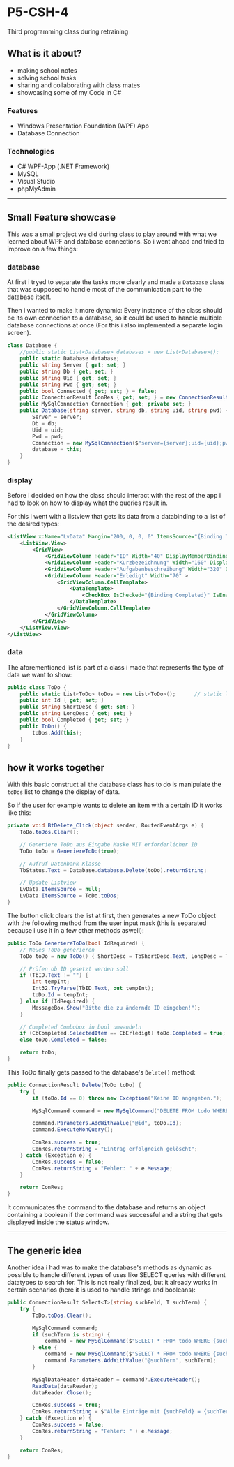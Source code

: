 # P5-CSH-4
Third programming class during retraining

## What is it about?

- making school notes
- solving school tasks
- sharing and collaborating with class mates
- showcasing some of my Code in C#

### Features

- Windows Presentation Foundation (WPF) App
- Database Connection

### Technologies

- C# WPF-App (.NET Framework)
- MySQL
- Visual Studio
- phpMyAdmin

---

## Small Feature showcase

This was a small project we did during class to play around with what we learned about WPF and database connections. So i went ahead and tried to improve on a few things:

### database

At first i tryed to separate the tasks more clearly and made a `Database` class that was supposed to handle most of the communication part to the database itself.

Then i wanted to make it more dynamic: Every instance of the class should be its own connection to a database, so it could be used to handle multiple database connections at once (For this i also implemented a separate login screen).

```csharp
class Database {
    //public static List<Database> databases = new List<Database>();        // the idea was to store multiple connections here
    public static Database database;                                        // for now i only used one
    public string Server { get; set; }
    public string Db { get; set; }
    public string Uid { get; set; }
    public string Pwd { get; set; }                                         // security would have to be reworked and was ignored for this task
    public bool Connected { get; set; } = false;
    public ConnectionResult ConRes { get; set; } = new ConnectionResult();
    public MySqlConnection Connection { get; private set; }
    public Database(string server, string db, string uid, string pwd) {
        Server = server;
        Db = db;
        Uid = uid;
        Pwd = pwd;
        Connection = new MySqlConnection($"server={server};uid={uid};pwd={pwd};database={db}");
        database = this;
    }
}
```

### display

Before i decided on how the class should interact with the rest of the app i had to look on how to display what the queries result in.

For this i went with a listview that gets its data from a databinding to a list of the desired types:

```xml
<ListView x:Name="LvData" Margin="200, 0, 0, 0" ItemsSource="{Binding ToDo.toDos}" SelectionChanged="LvData_SelectionChanged">
    <ListView.View>
        <GridView>
            <GridViewColumn Header="ID" Width="40" DisplayMemberBinding="{Binding Id}" />
            <GridViewColumn Header="Kurzbezeichnung" Width="160" DisplayMemberBinding="{Binding ShortDesc}" />
            <GridViewColumn Header="Aufgabenbeschreibung" Width="320" DisplayMemberBinding="{Binding LongDesc}" />
            <GridViewColumn Header="Erledigt" Width="70" >
                <GridViewColumn.CellTemplate>
                    <DataTemplate>
                        <CheckBox IsChecked="{Binding Completed}" IsEnabled="False" />
                    </DataTemplate>
                </GridViewColumn.CellTemplate>
            </GridViewColumn>
        </GridView>
    </ListView.View>
</ListView>
```

### data

The aforementioned list is part of a class i made that represents the type of data we want to show:

```csharp
public class ToDo {
    public static List<ToDo> toDos = new List<ToDo>();      // static list that holds the data for the Listview
    public int Id { get; set; }
    public string ShortDesc { get; set; }
    public string LongDesc { get; set; }
    public bool Completed { get; set; }
    public ToDo() {
        toDos.Add(this);
    }
}
```

## how it works together

With this basic construct all the database class has to do is manipulate the `toDos` list to change the display of data.

So if the user for example wants to delete an item with a certain ID it works like this:

```csharp
private void BtDelete_Click(object sender, RoutedEventArgs e) {
    ToDo.toDos.Clear();

    // Generiere ToDo aus Eingabe Maske MIT erforderlicher ID
    ToDo toDo = GeneriereToDo(true);

    // Aufruf Datenbank Klasse
    TbStatus.Text = Database.database.Delete(toDo).returnString;

    // Update Listview
    LvData.ItemsSource = null;
    LvData.ItemsSource = ToDo.toDos;
}
```

The button click clears the list at first, then generates a new ToDo object with the following method from the user input mask (this is separated because i use it in a few other methods aswell):

```csharp
public ToDo GeneriereToDo(bool IdRequired) {
    // Neues ToDo generieren
    ToDo toDo = new ToDo() { ShortDesc = TbShortDesc.Text, LongDesc = TbLongDesc.Text };

    // Prüfen ob ID gesetzt werden soll
    if (TbID.Text != "") {
        int tempInt;
        Int32.TryParse(TbID.Text, out tempInt);
        toDo.Id = tempInt;
    } else if (IdRequired) {
        MessageBox.Show("Bitte die zu ändernde ID eingeben!");
    }

    // Completed Combobox in bool umwandeln
    if (CbCompleted.SelectedItem == CbErledigt) toDo.Completed = true;
    else toDo.Completed = false;

    return toDo;
}
```
This ToDo finally gets passed to the database's `Delete()` method:

```csharp
public ConnectionResult Delete(ToDo toDo) {
    try {
        if (toDo.Id == 0) throw new Exception("Keine ID angegeben.");

        MySqlCommand command = new MySqlCommand("DELETE FROM todo WHERE id = @id", Connection);

        command.Parameters.AddWithValue("@id", toDo.Id);
        command.ExecuteNonQuery();

        ConRes.success = true;
        ConRes.returnString = "Eintrag erfolgreich gelöscht";
    } catch (Exception e) {
        ConRes.success = false;
        ConRes.returnString = "Fehler: " + e.Message;
    }

    return ConRes;
}
```

It communicates the command to the database and returns an object containing a boolean if the command was successful and a string that gets displayed inside the status window.

---

## The generic idea

Another idea i had was to make the database's methods as dynamic as possible to handle different types of uses like SELECT queries with different datatypes to search for.
This is not really finalized, but it already works in certain scenarios (here it is used to handle strings and booleans):

```csharp
public ConnectionResult Select<T>(string suchFeld, T suchTerm) {
    try {
        ToDo.toDos.Clear();

        MySqlCommand command;
        if (suchTerm is string) {
            command = new MySqlCommand($"SELECT * FROM todo WHERE {suchFeld} LIKE \"%{suchTerm}%\"", Connection);
        } else {
            command = new MySqlCommand($"SELECT * FROM todo WHERE {suchFeld} = @suchTerm", Connection);
            command.Parameters.AddWithValue("@suchTerm", suchTerm);
        }

        MySqlDataReader dataReader = command?.ExecuteReader();
        ReadData(dataReader);
        dataReader.Close();

        ConRes.success = true;
        ConRes.returnString = $"Alle Einträge mit {suchFeld} = {suchTerm}";
    } catch (Exception e) {
        ConRes.success = false;
        ConRes.returnString = "Fehler: " + e.Message;
    }

    return ConRes;
}
```
